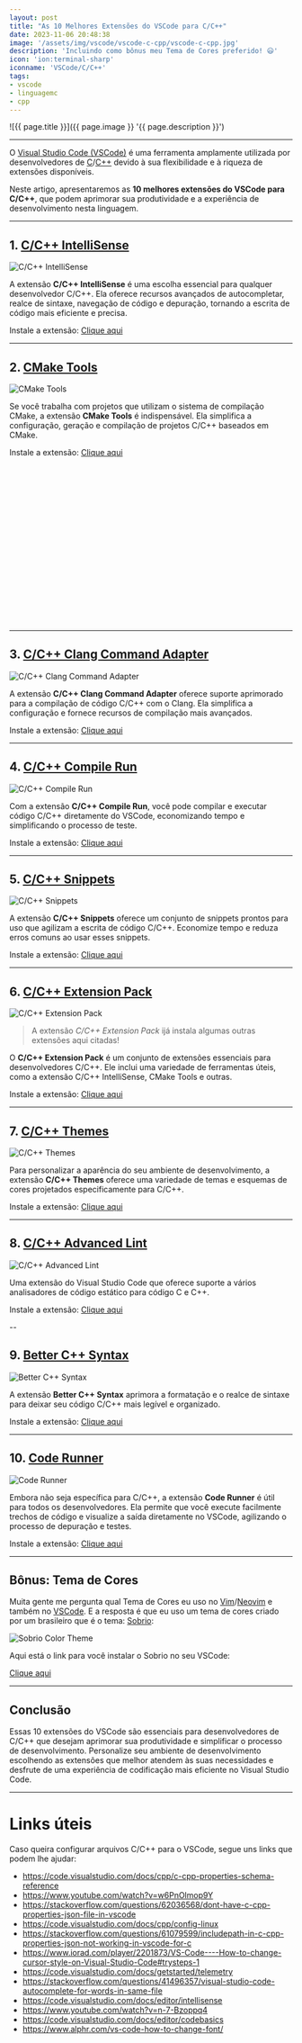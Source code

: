 ```yaml
---
layout: post
title: "As 10 Melhores Extensões do VSCode para C/C++"
date: 2023-11-06 20:48:38
image: '/assets/img/vscode/vscode-c-cpp/vscode-c-cpp.jpg'
description: 'Incluindo como bônus meu Tema de Cores preferido! 😃'
icon: 'ion:terminal-sharp'
iconname: 'VSCode/C/C++'
tags:
- vscode
- linguagemc
- cpp
---
```


![{{ page.title }}]({{ page.image }} '{{ page.description }}')

---

O [Visual Studio Code (VSCode)](https://terminalroot.com.br/tags#vscode) é uma ferramenta amplamente utilizada por desenvolvedores de [C](https://terminalroot.com.br/tags#linguagemc)/[C++](https://terminalroot.com.br/tags#cpp) devido à sua flexibilidade e à riqueza de extensões disponíveis. 

Neste artigo, apresentaremos as **10 melhores extensões do VSCode para C/C++**, que podem aprimorar sua produtividade e a experiência de desenvolvimento nesta linguagem.

---

## 1. [C/C++ IntelliSense](https://marketplace.visualstudio.com/items?itemName=ms-vscode.cpptools)
![C/C++ IntelliSense](/assets/img/vscode/vscode-c-cpp/01.png) 

A extensão **C/C++ IntelliSense** é uma escolha essencial para qualquer desenvolvedor C/C++. Ela oferece recursos avançados de autocompletar, realce de sintaxe, navegação de código e depuração, tornando a escrita de código mais eficiente e precisa.

Instale a extensão: <a href="https://marketplace.visualstudio.com/items?itemName=ms-vscode.cpptools" class="btn btn-danger btn-lg">Clique aqui</a>

---

## 2. [CMake Tools](https://marketplace.visualstudio.com/items?itemName=vector-of-bool.cmake-tools)
![CMake Tools](/assets/img/vscode/vscode-c-cpp/02.png) 

Se você trabalha com projetos que utilizam o sistema de compilação CMake, a extensão **CMake Tools** é indispensável. Ela simplifica a configuração, geração e compilação de projetos C/C++ baseados em CMake.

Instale a extensão: <a href="https://marketplace.visualstudio.com/items?itemName=vector-of-bool.cmake-tools" class="btn btn-info btn-lg">Clique aqui</a>


<!-- SQUARE - GAMES ROOT -->
<script async src="//pagead2.googlesyndication.com/pagead/js/adsbygoogle.js"></script>
<ins class="adsbygoogle"
style="display:inline-block;width:336px;height:280px"
data-ad-client="ca-pub-2838251107855362"
data-ad-slot="5351066970"></ins>
<script>
(adsbygoogle = window.adsbygoogle || []).push({});
</script>

---

## 3. [C/C++ Clang Command Adapter](https://marketplace.visualstudio.com/items?itemName=mitaki28.vscode-clang)
![C/C++ Clang Command Adapter](/assets/img/vscode/vscode-c-cpp/03.png) 

A extensão **C/C++ Clang Command Adapter** oferece suporte aprimorado para a compilação de código C/C++ com o Clang. Ela simplifica a configuração e fornece recursos de compilação mais avançados.

Instale a extensão: <a href="https://marketplace.visualstudio.com/items?itemName=mitaki28.vscode-clang" class="btn btn-primary btn-lg">Clique aqui</a>

---

## 4. [C/C++ Compile Run](https://marketplace.visualstudio.com/items?itemName=danielpinto8zz6.c-cpp-compile-run)
![C/C++ Compile Run](/assets/img/vscode/vscode-c-cpp/04.png) 

Com a extensão **C/C++ Compile Run**, você pode compilar e executar código C/C++ diretamente do VSCode, economizando tempo e simplificando o processo de teste.

Instale a extensão: <a href="https://marketplace.visualstudio.com/items?itemName=danielpinto8zz6.c-cpp-compile-run" class="btn btn-warning btn-lg">Clique aqui</a>

---

## 5. [C/C++ Snippets](https://marketplace.visualstudio.com/items?itemName=hars.cppsnippets)
![C/C++ Snippets](/assets/img/vscode/vscode-c-cpp/05.png) 

A extensão **C/C++ Snippets** oferece um conjunto de snippets prontos para uso que agilizam a escrita de código C/C++. Economize tempo e reduza erros comuns ao usar esses snippets.

Instale a extensão: <a href="https://marketplace.visualstudio.com/items?itemName=hars.cppsnippets" class="btn btn-success btn-lg">Clique aqui</a>

---

## 6. [C/C++ Extension Pack](https://marketplace.visualstudio.com/items?itemName=ms-vscode.cpptools-extension-pack)
![C/C++ Extension Pack](/assets/img/vscode/vscode-c-cpp/06.png) 
> A extensão *C/C++ Extension Pack* ijá instala algumas outras extensões aqui citadas!

O **C/C++ Extension Pack** é um conjunto de extensões essenciais para desenvolvedores C/C++. Ele inclui uma variedade de ferramentas úteis, como a extensão C/C++ IntelliSense, CMake Tools e outras.

Instale a extensão: <a href="https://marketplace.visualstudio.com/items?itemName=ms-vscode.cpptools-extension-pack" class="btn btn-custom btn-lg">Clique aqui</a> 

---

## 7. [C/C++ Themes](https://marketplace.visualstudio.com/items?itemName=bbenoist.vcpp-themes)
![C/C++ Themes](/assets/img/vscode/vscode-c-cpp/07.png) 

Para personalizar a aparência do seu ambiente de desenvolvimento, a extensão **C/C++ Themes** oferece uma variedade de temas e esquemas de cores projetados especificamente para C/C++.

Instale a extensão: <a href="https://marketplace.visualstudio.com/items?itemName=bbenoist.vcpp-themes" class="btn btn-danger btn-lg">Clique aqui</a>  


<!-- RECTANGLE LARGE -->
<script async src="https://pagead2.googlesyndication.com/pagead/js/adsbygoogle.js"></script>
<!-- Informat -->
<ins class="adsbygoogle"
style="display:block"
data-ad-client="ca-pub-2838251107855362"
data-ad-slot="2327980059"
data-ad-format="auto"
data-full-width-responsive="true"></ins>
<script>
(adsbygoogle = window.adsbygoogle || []).push({});
</script>

---

## 8. [C/C++ Advanced Lint](https://marketplace.visualstudio.com/items?itemName=bmewburn.vscode-intelephense-client)
![C/C++ Advanced Lint](/assets/img/vscode/vscode-c-cpp/08.png) 

Uma extensão do Visual Studio Code que oferece suporte a vários analisadores de código estático para código C e C++.

Instale a extensão: <a href="https://marketplace.visualstudio.com/items?itemName=bmewburn.vscode-intelephense-client" class="btn btn-warning btn-lg">Clique aqui</a>

--

## 9. [Better C++ Syntax](https://marketplace.visualstudio.com/items?itemName=jeff-hykin.better-cpp-syntax)
![Better C++ Syntax](/assets/img/vscode/vscode-c-cpp/09.png) 

A extensão **Better C++ Syntax** aprimora a formatação e o realce de sintaxe para deixar seu código C/C++ mais legível e organizado.

Instale a extensão: <a href="https://marketplace.visualstudio.com/items?itemName=jeff-hykin.better-cpp-syntax" class="btn btn-success btn-lg">Clique aqui</a>

---

## 10. [Code Runner](https://marketplace.visualstudio.com/items?itemName=formulahendry.code-runner)
![Code Runner](/assets/img/vscode/vscode-c-cpp/10.png) 

Embora não seja específica para C/C++, a extensão **Code Runner** é útil para todos os desenvolvedores. Ela permite que você execute facilmente trechos de código e visualize a saída diretamente no VSCode, agilizando o processo de depuração e testes.

Instale a extensão: <a href="https://marketplace.visualstudio.com/items?itemName=formulahendry.code-runner" class="btn btn-info btn-lg">Clique aqui</a>

---

## Bônus: Tema de Cores
Muita gente me pergunta qual Tema de Cores eu uso no [Vim](https://terminalroot.com.br/tags#vim)/[Neovim](https://terminalroot.com.br/tags#neovim) e também no [VSCode](https://terminalroot.com.br/tags#vscode). E a resposta é que eu uso um tema de cores criado por um brasileiro que é o tema: [Sobrio](https://sobrio.elvessousa.com.br/):

![Sobrio Color Theme](/assets/img/vscode/vscode-c-cpp/11.png) 

Aqui está o link para você instalar o Sobrio no seu VSCode:

<a href="https://vscodethemes.com/e/elvessousa.sobrio/sobrio" class="btn btn-warning btn-lg">Clique aqui</a>

---

## Conclusão
Essas 10 extensões do VSCode são essenciais para desenvolvedores de C/C++ que desejam aprimorar sua produtividade e simplificar o processo de desenvolvimento. Personalize seu ambiente de desenvolvimento escolhendo as extensões que melhor atendem às suas necessidades e desfrute de uma experiência de codificação mais eficiente no Visual Studio Code.


<!-- RECTANGLE 2 - OnParagragraph -->
<script async src="//pagead2.googlesyndication.com/pagead/js/adsbygoogle.js"></script>
<ins class="adsbygoogle"
style="display:block; text-align:center;"
data-ad-layout="in-article"
data-ad-format="fluid"
data-ad-client="ca-pub-2838251107855362"
data-ad-slot="8549252987"></ins>
<script>
(adsbygoogle = window.adsbygoogle || []).push({});
</script>

---

# Links úteis
Caso queira configurar arquivos C/C++ para o VSCode, segue uns links que podem lhe ajudar:
+ <https://code.visualstudio.com/docs/cpp/c-cpp-properties-schema-reference>
+ <https://www.youtube.com/watch?v=w6PnOlmop9Y>
+ <https://stackoverflow.com/questions/62036568/dont-have-c-cpp-properties-json-file-in-vscode>
+ <https://code.visualstudio.com/docs/cpp/config-linux>
+ <https://stackoverflow.com/questions/61079599/includepath-in-c-cpp-properties-json-not-working-in-vscode-for-c>
+ <https://www.iorad.com/player/2201873/VS-Code----How-to-change-cursor-style-on-Visual-Studio-Code#trysteps-1>
+ <https://code.visualstudio.com/docs/getstarted/telemetry>
+ <https://stackoverflow.com/questions/41496357/visual-studio-code-autocomplete-for-words-in-same-file>
+ <https://code.visualstudio.com/docs/editor/intellisense>
+ <https://www.youtube.com/watch?v=n-7-Bzoppq4>
+ <https://code.visualstudio.com/docs/editor/codebasics>
+ <https://www.alphr.com/vs-code-how-to-change-font/>



